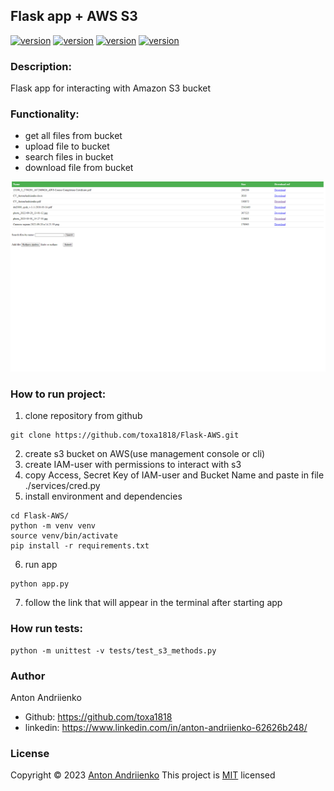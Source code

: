 ## Flask app + AWS S3
[![version](https://img.shields.io/badge/python-3.10-green)](https://semver.org)
[![version](https://img.shields.io/badge/boto3-1.26.89-green)](https://semver.org)
[![version](https://img.shields.io/badge/flask-2.2.3-green)](https://semver.org)
[![version](https://img.shields.io/badge/unittest-latest-green)](https://semver.org)

### Description:

Flask app for interacting with Amazon S3 bucket

### Functionality:
* get all files from bucket
* upload file to bucket
* search files in bucket
* download file from bucket

![Alt text](./screens/example.png?raw=true "Optional Title")

### How to run project:
1. clone repository from github
```shell
git clone https://github.com/toxa1818/Flask-AWS.git
```
2. create s3 bucket on AWS(use management console or cli)
3. create IAM-user with permissions to interact with s3
4. copy Access, Secret Key of IAM-user and Bucket Name and paste in file ./services/cred.py
5. install environment and dependencies
```shell
cd Flask-AWS/
python -m venv venv
source venv/bin/activate
pip install -r requirements.txt
```
6. run app
```shell
python app.py
```
7. follow the link that will appear in the terminal after starting app

### How run tests:
```shell
python -m unittest -v tests/test_s3_methods.py
```

### Author
Anton Andriienko
* Github: https://github.com/toxa1818
* linkedin: https://www.linkedin.com/in/anton-andriienko-62626b248/

### License
Copyright © 2023 [Anton Andriienko](https://github.com/toxa1818)
This project is [MIT](https://github.com/toxa1818/Flask-AWS/blob/main/LICENSE) licensed

